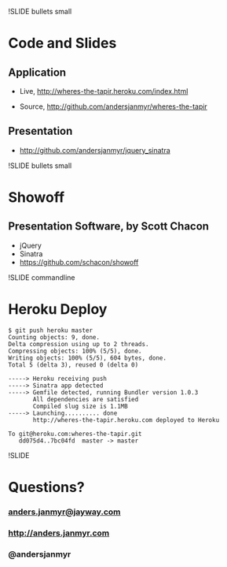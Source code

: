 !SLIDE bullets small
# Code and Slides

## Application

* Live, http://wheres-the-tapir.heroku.com/index.html

* Source, http://github.com/andersjanmyr/wheres-the-tapir

## Presentation

* http://github.com/andersjanmyr/jquery_sinatra


!SLIDE bullets small
# Showoff
## Presentation Software, by Scott Chacon

* jQuery
* Sinatra
* https://github.com/schacon/showoff

!SLIDE commandline
# Heroku Deploy

    $ git push heroku master
    Counting objects: 9, done.
    Delta compression using up to 2 threads.
    Compressing objects: 100% (5/5), done.
    Writing objects: 100% (5/5), 604 bytes, done.
    Total 5 (delta 3), reused 0 (delta 0)

    -----> Heroku receiving push
    -----> Sinatra app detected
    -----> Gemfile detected, running Bundler version 1.0.3
           All dependencies are satisfied
           Compiled slug size is 1.1MB
    -----> Launching.......... done
           http://wheres-the-tapir.heroku.com deployed to Heroku

    To git@heroku.com:wheres-the-tapir.git
       dd075d4..7bc04fd  master -> master

!SLIDE
# Questions?
### anders.janmyr@jayway.com
### http://anders.janmyr.com
### @andersjanmyr


